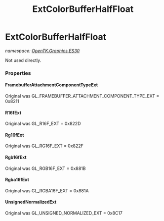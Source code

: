 ﻿---
title: ExtColorBufferHalfFloat
---

# ExtColorBufferHalfFloat
_namespace: [OpenTK.Graphics.ES30](N-OpenTK.Graphics.ES30.html)_

Not used directly.



### Properties

#### FramebufferAttachmentComponentTypeExt
Original was GL_FRAMEBUFFER_ATTACHMENT_COMPONENT_TYPE_EXT = 0x8211
#### R16fExt
Original was GL_R16F_EXT = 0x822D
#### Rg16fExt
Original was GL_RG16F_EXT = 0x822F
#### Rgb16fExt
Original was GL_RGB16F_EXT = 0x881B
#### Rgba16fExt
Original was GL_RGBA16F_EXT = 0x881A
#### UnsignedNormalizedExt
Original was GL_UNSIGNED_NORMALIZED_EXT = 0x8C17

